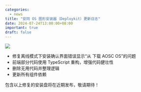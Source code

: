```yaml
---
categories:
  - news
title: "安同 OS 图形安装器（Deploykit）更新日志"
date: 2024-07-24T13:00:00+08:00
important: true
draft: false
---
```

![](/assets/news/deploykit-banner.png)

- 修复离线模式下安装确认界面错误显示“从 下载 AOSC OS”的问题
- 前端部分代码使用 TypeScript 重构，增强代码健壮性
- 删除无用代码并整理逻辑
- 更新所有组件依赖

包含以上修复的安装盘将在近期发布，敬请期待！
